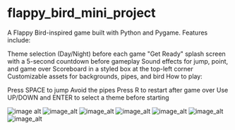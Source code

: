 # flappy_bird_mini_project 
A Flappy Bird-inspired game built with Python and Pygame.
Features include:

Theme selection (Day/Night) before each game
"Get Ready" splash screen with a 5-second countdown before gameplay
Sound effects for jump, point, and game over
Scoreboard in a styled box at the top-left corner
Customizable assets for backgrounds, pipes, and bird
How to play:

Press SPACE to jump
Avoid the pipes
Press R to restart after game over
Use UP/DOWN and ENTER to select a theme before starting

![image alt](https://github.com/mansi153-wq/flappy_bird_mini_proj/blob/main/Screenshot%202025-06-28%20230036.png?raw=true)
![image_alt](https://github.com/mansi153-wq/flappy_bird_mini_proj/blob/main/Screenshot%202025-06-28%20231357.png?raw=true)
![image_alt](https://github.com/mansi153-wq/flappy_bird_mini_proj/blob/main/Screenshot%202025-06-28%20231413.png?raw=true)
![image_alt](https://github.com/mansi153-wq/flappy_bird_mini_proj/blob/main/Screenshot%202025-06-28%20230102.png?raw=true)
![image_alt](https://github.com/mansi153-wq/flappy_bird_mini_proj/blob/main/Screenshot%202025-06-28%20231447.png?raw=true)
![image_alt](https://github.com/mansi153-wq/flappy_bird_mini_proj/blob/main/Screenshot%202025-06-28%20231503.png?raw=true)
![image_alt](https://github.com/mansi153-wq/flappy_bird_mini_proj/blob/main/Screenshot%202025-06-28%20231518.png?raw=true)
